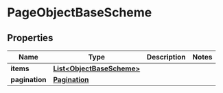 

# PageObjectBaseScheme


## Properties

| Name | Type | Description | Notes |
|------------ | ------------- | ------------- | -------------|
|**items** | [**List&lt;ObjectBaseScheme&gt;**](ObjectBaseScheme.md) |  |  |
|**pagination** | [**Pagination**](Pagination.md) |  |  |



